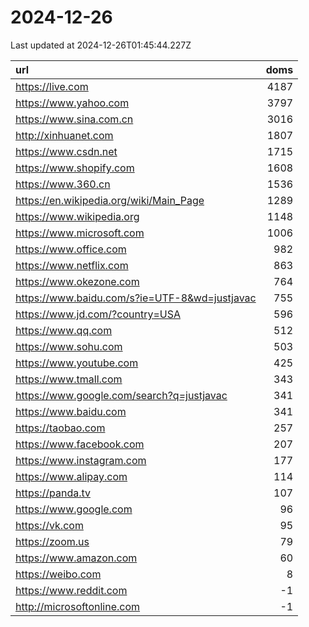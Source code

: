 # 2024-12-26

<!-- BEGIN -->
Last updated at 2024-12-26T01:45:44.227Z

url | doms
:- | -:
https://live.com | 4187
https://www.yahoo.com | 3797
https://www.sina.com.cn | 3016
http://xinhuanet.com | 1807
https://www.csdn.net | 1715
https://www.shopify.com | 1608
https://www.360.cn | 1536
https://en.wikipedia.org/wiki/Main_Page | 1289
https://www.wikipedia.org | 1148
https://www.microsoft.com | 1006
https://www.office.com | 982
https://www.netflix.com | 863
https://www.okezone.com | 764
https://www.baidu.com/s?ie=UTF-8&wd=justjavac | 755
https://www.jd.com/?country=USA | 596
https://www.qq.com | 512
https://www.sohu.com | 503
https://www.youtube.com | 425
https://www.tmall.com | 343
https://www.google.com/search?q=justjavac | 341
https://www.baidu.com | 341
https://taobao.com | 257
https://www.facebook.com | 207
https://www.instagram.com | 177
https://www.alipay.com | 114
https://panda.tv | 107
https://www.google.com | 96
https://vk.com | 95
https://zoom.us | 79
https://www.amazon.com | 60
https://weibo.com | 8
https://www.reddit.com | -1
http://microsoftonline.com | -1
<!-- END -->
